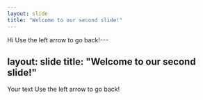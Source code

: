 ```yaml
---
layout: slide
title: "Welcome to our second slide!"
---
```

Hi
Use the left arrow to go back!---

layout: slide
title: "Welcome to our second slide!"
---
Your text
Use the left arrow to go back!
